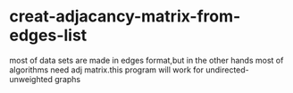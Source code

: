# creat-adjacancy-matrix-from-edges-list
most of data sets are made in edges format,but in the other hands most of algorithms need adj matrix.this program will work for undirected-unweighted graphs
